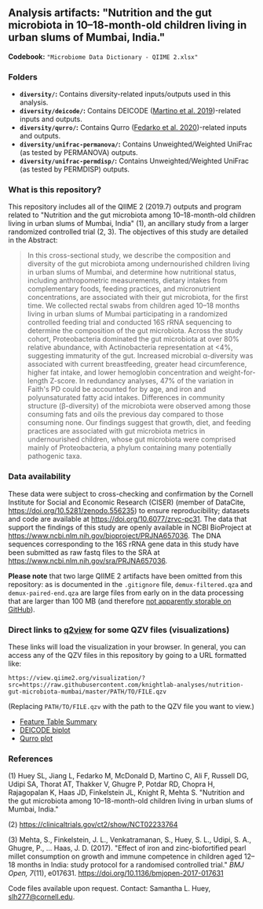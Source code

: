 ## Analysis artifacts: "Nutrition and the gut microbiota in 10&ndash;18-month-old children living in urban slums of Mumbai, India."

**Codebook:** `"Microbiome Data Dictionary - QIIME 2.xlsx"`

### Folders

- **`diversity/`:** Contains diversity-related inputs/outputs used in this analysis.
- **`diversity/deicode/`:** Contains DEICODE ([Martino et al. 2019](https://msystems.asm.org/content/4/1/e00016-19.abstract))-related inputs and outputs.
- **`diversity/qurro/`:** Contains Qurro ([Fedarko et al. 2020](https://academic.oup.com/nargab/article/2/2/lqaa023/5826153))-related inputs and outputs.
- **`diversity/unifrac-permanova/`:** Contains Unweighted/Weighted UniFrac (as
  tested by PERMANOVA) outputs.
- **`diversity/unifrac-permdisp/`:** Contains Unweighted/Weighted UniFrac (as
  tested by PERMDISP) outputs.

### What is this repository?

This repository includes all of the QIIME 2 (2019.7) outputs and program related to "Nutrition and the gut microbiota among 10&ndash;18-month-old children living in urban slums of Mumbai, India" (1), an ancillary study from a larger randomized controlled trial (2, 3). The objectives of this study are detailed in the Abstract:

> In this cross-sectional study, we describe the composition and diversity of the gut microbiota among undernourished children living in urban slums of Mumbai, and determine how nutritional status, including anthropometric measurements, dietary intakes from complementary foods, feeding practices, and micronutrient concentrations, are associated with their gut microbiota, for the first time. We collected rectal swabs from children aged 10&ndash;18 months living in urban slums of Mumbai participating in a randomized controlled feeding trial and conducted 16S rRNA sequencing to determine the composition of the gut microbiota. Across the study cohort, Proteobacteria dominated the gut microbiota at over 80% relative abundance, with Actinobacteria representation at <4%, suggesting immaturity of the gut. Increased microbial &alpha;-diversity was associated with current breastfeeding, greater head circumference, higher fat intake, and lower hemoglobin concentration and weight-for-length Z-score. In redundancy analyses, 47% of the variation in Faith's PD could be accounted for by age, and iron and polyunsaturated fatty acid intakes. Differences in community structure (&beta;-diversity) of the microbiota were observed among those consuming fats and oils the previous day compared to those consuming none. Our findings suggest that growth, diet, and feeding practices are associated with gut microbiota metrics in undernourished children, whose gut microbiota were comprised mainly of Proteobacteria, a phylum containing many potentially pathogenic taxa.

### Data availability
These data were subject to cross-checking and confirmation by the Cornell Institute for Social and Economic Research (CISER) (member of DataCite, https://doi.org/10.5281/zenodo.556235) to ensure reproducibility; datasets and code are available at https://doi.org/10.6077/zrvc-pc31. The data that support the findings of this study are openly available in NCBI BioProject at https://www.ncbi.nlm.nih.gov/bioproject/PRJNA657036. The DNA sequences corresponding to the 16S rRNA gene data in this study have been submitted as raw fastq files to the SRA at https://www.ncbi.nlm.nih.gov/sra/PRJNA657036.

**Please note** that two large QIIME 2 artifacts have been omitted from this
repository: as is documented in the `.gitignore` file, `demux-filtered.qza` and
`demux-paired-end.qza` are large files from early on in the data processing
that are larger than 100 MB (and therefore [not apparently storable on GitHub](https://stackoverflow.com/a/59479166/10730311)).

### Direct links to [q2view](https://view.qiime2.org/) for some QZV files (visualizations)

These links will load the visualization in your browser. In general, you can access any of the QZV files in this repository by going to a URL formatted like:

`https://view.qiime2.org/visualization/?src=https://raw.githubusercontent.com/knightlab-analyses/nutrition-gut-microbiota-mumbai/master/PATH/TO/FILE.qzv`

(Replacing `PATH/TO/FILE.qzv` with the path to the QZV file you want to view.)

- [Feature Table Summary](https://view.qiime2.org/visualization/?src=https://raw.githubusercontent.com/knightlab-analyses/nutrition-gut-microbiota-mumbai/master/table.qzv)
- [DEICODE biplot](https://view.qiime2.org/visualization/?src=https://raw.githubusercontent.com/knightlab-analyses/nutrition-gut-microbiota-mumbai/master/diversity/deicode/biplot25.qzv)
- [Qurro plot](https://view.qiime2.org/visualization/?src=https://raw.githubusercontent.com/knightlab-analyses/nutrition-gut-microbiota-mumbai/master/diversity/qurro/qurro-plot.qzv)

### References

(1) Huey SL, Jiang L, Fedarko M, McDonald D, Martino C, Ali F, Russell DG, Udipi SA, Thorat AT, Thakker V, Ghugre P, Potdar RD, Chopra H, Rajagopalan K, Haas JD, Finkelstein JL, Knight R, Mehta S. "Nutrition and the gut microbiota among 10&ndash;18-month-old children living in urban slums of Mumbai, India."

(2) https://clinicaltrials.gov/ct2/show/NCT02233764

(3) Mehta, S., Finkelstein, J. L., Venkatramanan, S., Huey, S. L., Udipi, S. A., Ghugre, P., ...  Haas, J. D. (2017). "Effect of iron and zinc-biofortified pearl millet consumption on growth and immune competence in children aged 12&ndash;18 months in India: study protocol for a randomised controlled trial." _BMJ Open, 7_(11), e017631. https://doi.org/10.1136/bmjopen-2017-017631


Code files available upon request. Contact: Samantha L. Huey, slh277@cornell.edu.
